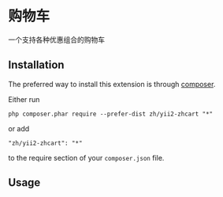 购物车
===
一个支持各种优惠组合的购物车

Installation
------------

The preferred way to install this extension is through [composer](http://getcomposer.org/download/).

Either run

```
php composer.phar require --prefer-dist zh/yii2-zhcart "*"
```

or add

```
"zh/yii2-zhcart": "*"
```

to the require section of your `composer.json` file.


Usage
-----



